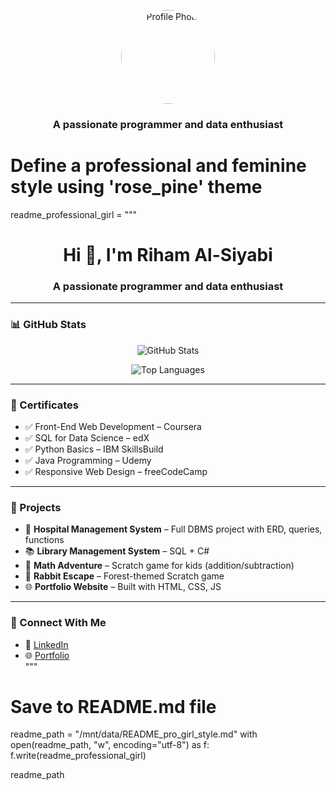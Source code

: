 <p align="center">
  <img src="https://avatars.githubusercontent.com/u/0000000?v=4" width="150" height="150" style="border-radius: 50%;" alt="Profile Photo" />
</p>


<h3 align="center">A passionate programmer and data enthusiast</h3>


# Define a professional and feminine style using 'rose_pine' theme
readme_professional_girl = """
<h1 align="center">Hi 👋, I'm Riham Al-Siyabi</h1>
<h3 align="center">A passionate programmer and data enthusiast</h3>

---

### 📊 GitHub Stats

<p align="center">
  <img src="https://github-readme-stats.vercel.app/api?username=Riham2025&show_icons=true&theme=rose_pine" alt="GitHub Stats" />
</p>

<p align="center">
  <img src="https://github-readme-stats.vercel.app/api/top-langs/?username=Riham2025&layout=compact&theme=rose_pine" alt="Top Languages" />
</p>

---

### 🏅 Certificates

- ✅ Front-End Web Development – Coursera  
- ✅ SQL for Data Science – edX  
- ✅ Python Basics – IBM SkillsBuild  
- ✅ Java Programming – Udemy  
- ✅ Responsive Web Design – freeCodeCamp  

---

### 🚀 Projects

- 🏥 **Hospital Management System** – Full DBMS project with ERD, queries, functions  
- 📚 **Library Management System** – SQL + C#  
- 🔢 **Math Adventure** – Scratch game for kids (addition/subtraction)  
- 🐰 **Rabbit Escape** – Forest-themed Scratch game  
- 🌐 **Portfolio Website** – Built with HTML, CSS, JS  

---

### 💬 Connect With Me

- 💼 [LinkedIn](https://www.linkedin.com/in/yourprofile)  
- 🌐 [Portfolio](https://yourwebsite.com)  
"""

# Save to README.md file
readme_path = "/mnt/data/README_pro_girl_style.md"
with open(readme_path, "w", encoding="utf-8") as f:
    f.write(readme_professional_girl)

readme_path

